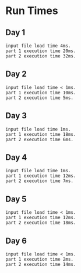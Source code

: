 # Run Times

## Day 1

```
input file load time 4ms.
part 1 execution time 20ms.
part 2 execution time 32ms.
```

## Day 2

```
input file load time < 1ms.
part 1 execution time 10ms.
part 2 execution time 5ms.
```

## Day 3

```
input file load time 1ms.
part 1 execution time 18ms.
part 2 execution time 6ms.
```

## Day 4

```
input file load time 1ms.
part 1 execution time 12ms.
part 2 execution time 7ms.
```

## Day 5

```
input file load time < 1ms.
part 1 execution time 12ms.
part 2 execution time 18ms.
```

## Day 6

```
input file load time < 1ms.
part 1 execution time 2ms.
part 2 execution time 14ms.
```
